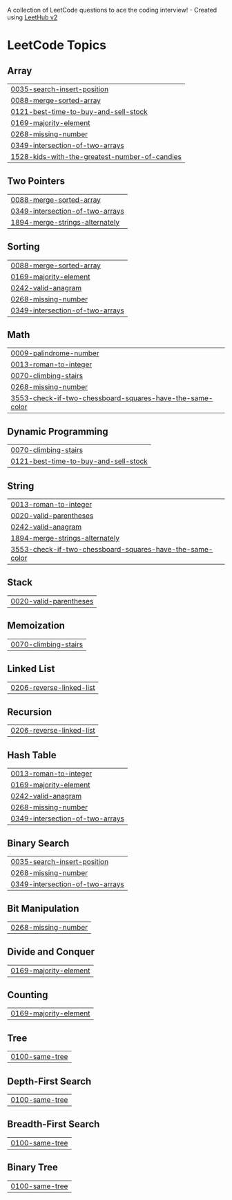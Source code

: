 A collection of LeetCode questions to ace the coding interview! - Created using [LeetHub v2](https://github.com/arunbhardwaj/LeetHub-2.0)
<!---LeetCode Topics Start-->
# LeetCode Topics
## Array
|  |
| ------- |
| [0035-search-insert-position](https://github.com/vsrimanvith/Leetcode-Submissions/tree/master/0035-search-insert-position) |
| [0088-merge-sorted-array](https://github.com/vsrimanvith/Leetcode-Submissions/tree/master/0088-merge-sorted-array) |
| [0121-best-time-to-buy-and-sell-stock](https://github.com/vsrimanvith/Leetcode-Submissions/tree/master/0121-best-time-to-buy-and-sell-stock) |
| [0169-majority-element](https://github.com/vsrimanvith/Leetcode-Submissions/tree/master/0169-majority-element) |
| [0268-missing-number](https://github.com/vsrimanvith/Leetcode-Submissions/tree/master/0268-missing-number) |
| [0349-intersection-of-two-arrays](https://github.com/vsrimanvith/Leetcode-Submissions/tree/master/0349-intersection-of-two-arrays) |
| [1528-kids-with-the-greatest-number-of-candies](https://github.com/vsrimanvith/Leetcode-Submissions/tree/master/1528-kids-with-the-greatest-number-of-candies) |
## Two Pointers
|  |
| ------- |
| [0088-merge-sorted-array](https://github.com/vsrimanvith/Leetcode-Submissions/tree/master/0088-merge-sorted-array) |
| [0349-intersection-of-two-arrays](https://github.com/vsrimanvith/Leetcode-Submissions/tree/master/0349-intersection-of-two-arrays) |
| [1894-merge-strings-alternately](https://github.com/vsrimanvith/Leetcode-Submissions/tree/master/1894-merge-strings-alternately) |
## Sorting
|  |
| ------- |
| [0088-merge-sorted-array](https://github.com/vsrimanvith/Leetcode-Submissions/tree/master/0088-merge-sorted-array) |
| [0169-majority-element](https://github.com/vsrimanvith/Leetcode-Submissions/tree/master/0169-majority-element) |
| [0242-valid-anagram](https://github.com/vsrimanvith/Leetcode-Submissions/tree/master/0242-valid-anagram) |
| [0268-missing-number](https://github.com/vsrimanvith/Leetcode-Submissions/tree/master/0268-missing-number) |
| [0349-intersection-of-two-arrays](https://github.com/vsrimanvith/Leetcode-Submissions/tree/master/0349-intersection-of-two-arrays) |
## Math
|  |
| ------- |
| [0009-palindrome-number](https://github.com/vsrimanvith/Leetcode-Submissions/tree/master/0009-palindrome-number) |
| [0013-roman-to-integer](https://github.com/vsrimanvith/Leetcode-Submissions/tree/master/0013-roman-to-integer) |
| [0070-climbing-stairs](https://github.com/vsrimanvith/Leetcode-Submissions/tree/master/0070-climbing-stairs) |
| [0268-missing-number](https://github.com/vsrimanvith/Leetcode-Submissions/tree/master/0268-missing-number) |
| [3553-check-if-two-chessboard-squares-have-the-same-color](https://github.com/vsrimanvith/Leetcode-Submissions/tree/master/3553-check-if-two-chessboard-squares-have-the-same-color) |
## Dynamic Programming
|  |
| ------- |
| [0070-climbing-stairs](https://github.com/vsrimanvith/Leetcode-Submissions/tree/master/0070-climbing-stairs) |
| [0121-best-time-to-buy-and-sell-stock](https://github.com/vsrimanvith/Leetcode-Submissions/tree/master/0121-best-time-to-buy-and-sell-stock) |
## String
|  |
| ------- |
| [0013-roman-to-integer](https://github.com/vsrimanvith/Leetcode-Submissions/tree/master/0013-roman-to-integer) |
| [0020-valid-parentheses](https://github.com/vsrimanvith/Leetcode-Submissions/tree/master/0020-valid-parentheses) |
| [0242-valid-anagram](https://github.com/vsrimanvith/Leetcode-Submissions/tree/master/0242-valid-anagram) |
| [1894-merge-strings-alternately](https://github.com/vsrimanvith/Leetcode-Submissions/tree/master/1894-merge-strings-alternately) |
| [3553-check-if-two-chessboard-squares-have-the-same-color](https://github.com/vsrimanvith/Leetcode-Submissions/tree/master/3553-check-if-two-chessboard-squares-have-the-same-color) |
## Stack
|  |
| ------- |
| [0020-valid-parentheses](https://github.com/vsrimanvith/Leetcode-Submissions/tree/master/0020-valid-parentheses) |
## Memoization
|  |
| ------- |
| [0070-climbing-stairs](https://github.com/vsrimanvith/Leetcode-Submissions/tree/master/0070-climbing-stairs) |
## Linked List
|  |
| ------- |
| [0206-reverse-linked-list](https://github.com/vsrimanvith/Leetcode-Submissions/tree/master/0206-reverse-linked-list) |
## Recursion
|  |
| ------- |
| [0206-reverse-linked-list](https://github.com/vsrimanvith/Leetcode-Submissions/tree/master/0206-reverse-linked-list) |
## Hash Table
|  |
| ------- |
| [0013-roman-to-integer](https://github.com/vsrimanvith/Leetcode-Submissions/tree/master/0013-roman-to-integer) |
| [0169-majority-element](https://github.com/vsrimanvith/Leetcode-Submissions/tree/master/0169-majority-element) |
| [0242-valid-anagram](https://github.com/vsrimanvith/Leetcode-Submissions/tree/master/0242-valid-anagram) |
| [0268-missing-number](https://github.com/vsrimanvith/Leetcode-Submissions/tree/master/0268-missing-number) |
| [0349-intersection-of-two-arrays](https://github.com/vsrimanvith/Leetcode-Submissions/tree/master/0349-intersection-of-two-arrays) |
## Binary Search
|  |
| ------- |
| [0035-search-insert-position](https://github.com/vsrimanvith/Leetcode-Submissions/tree/master/0035-search-insert-position) |
| [0268-missing-number](https://github.com/vsrimanvith/Leetcode-Submissions/tree/master/0268-missing-number) |
| [0349-intersection-of-two-arrays](https://github.com/vsrimanvith/Leetcode-Submissions/tree/master/0349-intersection-of-two-arrays) |
## Bit Manipulation
|  |
| ------- |
| [0268-missing-number](https://github.com/vsrimanvith/Leetcode-Submissions/tree/master/0268-missing-number) |
## Divide and Conquer
|  |
| ------- |
| [0169-majority-element](https://github.com/vsrimanvith/Leetcode-Submissions/tree/master/0169-majority-element) |
## Counting
|  |
| ------- |
| [0169-majority-element](https://github.com/vsrimanvith/Leetcode-Submissions/tree/master/0169-majority-element) |
## Tree
|  |
| ------- |
| [0100-same-tree](https://github.com/vsrimanvith/Leetcode-Submissions/tree/master/0100-same-tree) |
## Depth-First Search
|  |
| ------- |
| [0100-same-tree](https://github.com/vsrimanvith/Leetcode-Submissions/tree/master/0100-same-tree) |
## Breadth-First Search
|  |
| ------- |
| [0100-same-tree](https://github.com/vsrimanvith/Leetcode-Submissions/tree/master/0100-same-tree) |
## Binary Tree
|  |
| ------- |
| [0100-same-tree](https://github.com/vsrimanvith/Leetcode-Submissions/tree/master/0100-same-tree) |
<!---LeetCode Topics End-->